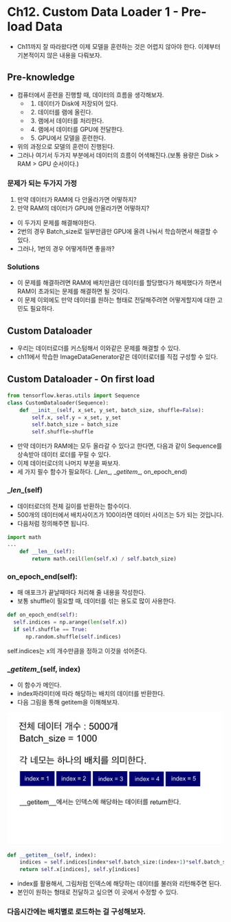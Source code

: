 # Ch12. Custom Data Loader 1 - Pre-load Data

* Ch11까지 잘 따라왔다면 이제 모델을 훈련하는 것은 어렵지 않아야 한다. 이제부터 기본적이지 않은 내용을 다뤄보자.

## Pre-knowledge
* 컴퓨터에서 훈련을 진행할 때, 데이터의 흐름을 생각해보자.
    + 1. 데이터가 Disk에 저장되어 있다.
    + 2. 데이터를 램에 올린다.
    + 3. 램에서 데이터를 처리한다.
    + 4. 램에서 데이터를 GPU에 전달한다.
    + 5. GPU에서 모델을 훈련한다.
* 위의 과정으로 모델의 훈련이 진행된다.
* 그러나 여기서 두가지 부분에서 데이터의 흐름이 어색해진다.(보통 용량은 Disk > RAM > GPU 순서이다.)

### 문제가 되는 두가지 가정
1. 만약 데이터가 RAM에 다 안올라가면 어떻하지?
2. 만약 RAM의 데이터가 GPU에 안올라가면 어떻하지?

* 이 두가지 문제를 해결해야한다.
* 2번의 경우 Batch_size로 일부만큼만 GPU에 올려 나눠서 학습하면서 해결할 수 있다.
* 그러나, 1번의 경우 어떻게하면 좋을까?

### Solutions
* 이 문제를 해결하려면 RAM에 배치만큼만 데이터를 할당했다가 해제했다가 하면서 RAM이 초과되는 문제를 해결하면 될 것이다.
* 이 문제 이외에도 만약 데이터를 원하는 형태로 전달해주려면 어떻게할지에 대한 고민도 필요하다.

## Custom Dataloader
* 우리는 데이터로더를 커스텀해서 이와같은 문제를 해결할 수 있다.
* ch11에서 학습한 ImageDataGenerator같은 데이터로더를 직접 구성할 수 있다.

## Custom Dataloader - On first load
```python
from tensorflow.keras.utils import Sequence
class CustomDataloader(Sequence):
	def __init__(self, x_set, y_set, batch_size, shuffle=False):
	    self.x, self.y = x_set, y_set
	    self.batch_size = batch_size
	    self.shuffle=shuffle
```
* 만약 데이터가 RAM에는 모두 올라갈 수 있다고 한다면, 다음과 같이 Sequence를 상속받아 데이터 로더를 꾸릴 수 있다.
* 이제 데이터로더의 나머지 부분을 짜보자.
* 세 가지 필수 함수가 필요하다. (\__len__, \__getitem__, on_epoch_end)

### \__len__(self)
* 데이터로더의 전체 길이를 반환하는 함수이다.
* 500개의 데이터에서 배치사이즈가 100이라면 데이터 사이즈는 5가 되는 것입니다.
* 다음처럼 정의해주면 됩니다.
```python
import math
...
    def __len__(self):
        return math.ceil(len(self.x) / self.batch_size)
```
### on_epoch_end(self):
* 매 애포크가 끝날때마다 처리해 줄 내용을 작성한다.
* 보통 shuffle이 필요할 때, 데이터를 섞는 용도로 많이 사용한다.
```python
def on_epoch_end(self):
  self.indices = np.arange(len(self.x))
  if self.shuffle == True:
      np.random.shuffle(self.indices)
```
self.indices는 x의 개수만큼을 정하고 이것을 섞어준다.


### \__getitem__(self, index)
* 이 함수가 메인다.
* index파라미터에 따라 해당하는 배치의 데이터를 반환한다.
* 다음 그림을 통해 getitem을 이해해보자.
<img src= "./../figures/getitem.png" width = 500>

```python
def __getitem__(self, index):
    indices = self.indices[index*self.batch_size:(index+1)*self.batch_size]
    return self.x[indices], self.y[indices]
```
* index를 활용해서, 그림처럼 인덱스에 해당하는 데이터를 불러와 리턴해주면 된다.
* 본인이 원하는 형태로 전달하고 싶으면 이 곳에서 수정할 수 있다.

### 다음시간에는 배치별로 로드하는 걸 구성해보자.